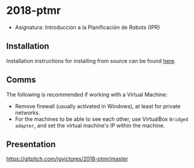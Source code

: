 # 2018-ptmr

- Asignatura: Introducción a la Planificación de Robots (IPR)

## Installation

Installation instructions for installing from source can be found [here](doc/2018-ptmr-install.md).

## Comms

The following is recommended if working with a Virtual Machine:
- Remove firewall (usually activated in Windows), at least for private networks.
- For the machines to be able to see each other, use VirtualBox `Bridged adapter`, and set the virtual machine's IP within the machine.

## Presentation

https://gitpitch.com/jgvictores/2018-ptmr/master
